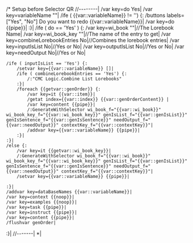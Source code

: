 /* Setup before Selector QR
//--------|
/var key=do Yes|
/var key=variableName ""|
/ife ( {{var::variableName}} != '') {:
	/buttons labels=["Yes", "No"] Do you want to redo {{var::variableName}}|
	/var key=do {{pipe}}|
:}|
/ife ( do == 'Yes' ) {:
	/var key=wi_book ""|//The Lorebook Name|
	/var key=wi_book_key ""|//The name of the entry to get|
	/var key=combineLorebookEntries No|//Combines the lorebook entries|
	/var key=inputIsList No|//Yes or No|
	/var key=outputIsList No|//Yes or No|
	/var key=needOutput No|//Yes or No|
	
	
	/ife ( inputIsList == 'Yes') {:
		/setvar key={{var::variableName}} []|
		/ife ( combineLorebookEntries == 'Yes') {:
			/:"CMC Logic.Combine List Lorebooks"
		:}|
		/foreach {{getvar::genOrder}} {:
			/var key=it {{var::item}}|
			/getat index={{var::index}} {{var::genOrderContent}} |
			/var key=content {{pipe}}|
			/:GenerateWithSelector wi_book_f="{{var::wi_book}}" wi_book_key_f="{{var::wi_book_key}}" genIsList_f="{{var::genIsList}}" genIsSentence_f="{{var::genIsSentence}}" needOutput_f="{{var::needOutput}}" contextKey_f="{{var::contextKey}}"|
			/addvar key={{var::variableName}} {{pipe}}|
		:}|
	:}|
	/else {:
		/var key=it {{getvar::wi_book_key}}|
		/:GenerateWithSelector wi_book_f="{{var::wi_book}}" wi_book_key_f="{{var::wi_book_key}}" genIsList_f="{{var::genIsList}}" genIsSentence_f="{{var::genIsSentence}}" needOutput_f="{{var::needOutput}}" contextKey_f="{{var::contextKey}}"|
		/setvar key={{var::variableName}} {{pipe}}|
		
	:}|
	/addvar key=dataBaseNames {{var::variableName}}|
	/var key=context {{noop}}|
	/var key=examples {{noop}}|
	/var key=task {{pipe}}|
	/var key=instruct {{pipe}}|
	/var key=content {{pipe}}|
	/flushvar genOrder|
:}|
//-------|
*|